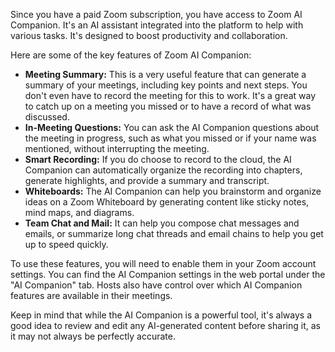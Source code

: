 Since you have a paid Zoom subscription, you have access to Zoom AI Companion. It's an AI assistant integrated into the platform to help with various tasks. It's designed to boost productivity and collaboration.

Here are some of the key features of Zoom AI Companion:

* **Meeting Summary:** This is a very useful feature that can generate a summary of your meetings, including key points and next steps. You don't even have to record the meeting for this to work. It's a great way to catch up on a meeting you missed or to have a record of what was discussed.
* **In-Meeting Questions:** You can ask the AI Companion questions about the meeting in progress, such as what you missed or if your name was mentioned, without interrupting the meeting.
* **Smart Recording:** If you do choose to record to the cloud, the AI Companion can automatically organize the recording into chapters, generate highlights, and provide a summary and transcript.
* **Whiteboards:** The AI Companion can help you brainstorm and organize ideas on a Zoom Whiteboard by generating content like sticky notes, mind maps, and diagrams.
* **Team Chat and Mail:** It can help you compose chat messages and emails, or summarize long chat threads and email chains to help you get up to speed quickly.

To use these features, you will need to enable them in your Zoom account settings. You can find the AI Companion settings in the web portal under the "AI Companion" tab. Hosts also have control over which AI Companion features are available in their meetings.

Keep in mind that while the AI Companion is a powerful tool, it's always a good idea to review and edit any AI-generated content before sharing it, as it may not always be perfectly accurate.